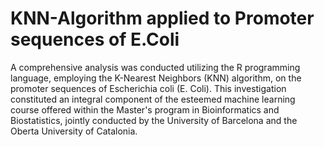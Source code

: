 # KNN-Algorithm applied to Promoter sequences of E.Coli

A comprehensive analysis was conducted utilizing the R programming language, employing the K-Nearest Neighbors (KNN) algorithm, on the promoter sequences of Escherichia coli (E. Coli). This investigation constituted an integral component of the esteemed machine learning course offered within the Master's program in Bioinformatics and Biostatistics, jointly conducted by the University of Barcelona and the Oberta University of Catalonia.
